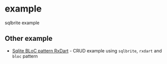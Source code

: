 # example

sqlbrite example

## Other example

* [Sqlite BLoC pattern RxDart](https://github.com/hoc081098/sqlite_BLoC_pattern_RxDart.git) - CRUD example using `sqlbrite`, `rxdart` and `bloc` pattern

